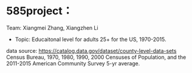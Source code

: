 # 585project：

Team: Xiangmei Zhang, Xiangzhen Li

* Topic: Educaitonal level for adults 25+ for the US, 1970-2015.

data source: https://catalog.data.gov/dataset/county-level-data-sets
Census Bureau, 1970, 1980, 1990, 2000 Censuses of Population, and the 2011-2015 American Community Survey 5-yr average.	



